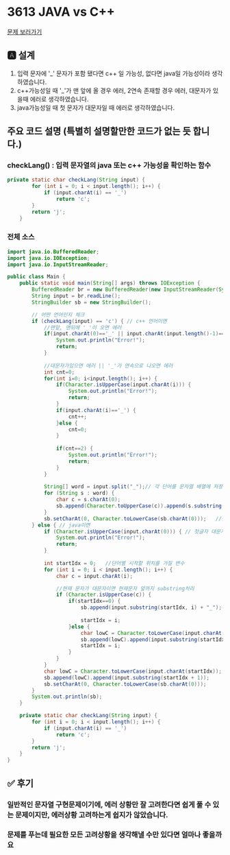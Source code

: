 # 3613 JAVA vs C++
[문제 보러가기](https://www.acmicpc.net/problem/3613)

## 🅰 설계
1. 입력 문자에 '_' 문자가 포함 됐다면 c++ 일 가능성, 없다면  java일 가능성이라 생각하였습니다.
2. c++가능성일 때 '_'가 맨 앞에 올 경우 에러, 2연속 존재할 경우 에러, 대문자가 있을때 에러로 생각하였습니다.
3. java가능성일 때 첫 문자가 대문자일 때 에러로 생각하였습니다.




## 주요 코드 설명 (특별히 설명할만한 코드가 없는 듯 합니다.)
### checkLang() : 입력 문자열의 java 또는 c++ 가능성을 확인하는 함수
```java
private static char checkLang(String input) {
		for (int i = 0; i < input.length(); i++) {
			if (input.charAt(i) == '_')
				return 'c';
		}
		return 'j';
	}
```





### 전체 소스

```java
import java.io.BufferedReader;
import java.io.IOException;
import java.io.InputStreamReader;

public class Main {
	public static void main(String[] args) throws IOException {
		BufferedReader br = new BufferedReader(new InputStreamReader(System.in));
		String input = br.readLine();
		StringBuilder sb = new StringBuilder();

		// 어떤 언어인지 체크
		if (checkLang(input) == 'c') { // c++ 언어이면
			//맨앞, 맨뒤에 '_'이 오면 에러
			if(input.charAt(0)=='_' || input.charAt(input.length()-1)=='_') {
				System.out.println("Error!");
				return;
			}
			
			//대문자가있으면 에러 || '_'가 연속으로 나오면 에러
			int cnt=0;
			for(int i=0; i<input.length(); i++) {
				if(Character.isUpperCase(input.charAt(i))) {
					System.out.println("Error!");
					return;
				}
				if(input.charAt(i)=='_') {
					cnt++;
				}else {
					cnt=0;
				}
				
				if(cnt==2) {
					System.out.println("Error!");
					return;
				}
			}
			
			String[] word = input.split("_");// 각 단어를 문자열 배열에 저장
			for (String s : word) {
				char c = s.charAt(0);
				sb.append(Character.toUpperCase(c)).append(s.substring(1));
			}
			sb.setCharAt(0, Character.toLowerCase(sb.charAt(0)));	//첫글자 소문자로
		} else { // java이면
			if (Character.isUpperCase(input.charAt(0))) { // 첫글자 대문자이면 에러
				System.out.println("Error!");
				return;
			} 
			
			int startIdx = 0;	//단어별 시작할 위치를 가질 변수
			for (int i = 0; i < input.length(); i++) {
				char c = input.charAt(i);

                //현재 문자가 대문자이면 현재문자 앞까지 substring처리
				if (Character.isUpperCase(c)) {
					if(startIdx==0) {
						sb.append(input.substring(startIdx, i) + "_");
						
						startIdx = i;
					}else {
						char lowC = Character.toLowerCase(input.charAt(startIdx));
						sb.append(lowC).append(input.substring(startIdx + 1, i) + "_");
						startIdx = i;
					}
				}
			}
			char lowC = Character.toLowerCase(input.charAt(startIdx));
			sb.append(lowC).append(input.substring(startIdx + 1));
			sb.setCharAt(0, Character.toLowerCase(sb.charAt(0)));
		}
		System.out.println(sb);
	}

	private static char checkLang(String input) {
		for (int i = 0; i < input.length(); i++) {
			if (input.charAt(i) == '_')
				return 'c';
		}
		return 'j';
	}
}
```

## ✅ 후기
### 일반적인 문자열 구현문제이기에, 에러 상황만 잘 고려한다면 쉽게 풀 수 있는 문제이지만, 에러상황 고려하는게 쉽지가 않았습니다. 

### 문제를 푸는데 필요한 모든 고려상황을 생각해낼 수만 있다면 얼마나 좋을까요